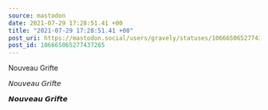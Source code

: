 ```yaml
---
source: mastodon
date: 2021-07-29 17:28:51.41 +00
title: "2021-07-29 17:28:51.41 +00"
post_uri: https://mastodon.social/users/gravely/statuses/106665065277437265
post_id: 106665065277437265
---
```

Nouveau Grifte

𝘕𝘰𝘶𝘷𝘦𝘢𝘶 𝘎𝘳𝘪𝘧𝘵𝘦

𝙉𝙤𝙪𝙫𝙚𝙖𝙪 𝙂𝙧𝙞𝙛𝙩𝙚


